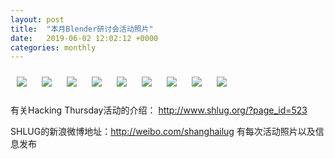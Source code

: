 ```yaml
---
layout: post
title:  "本月Blender研讨会活动照片"
date:   2019-06-02 12:02:12 +0000
categories: monthly
---
```


[<img style='margin:10px;' src='/res2019q2/j602.monthly/j601_1558_3300+08.1920p.jpg'>](/res2019q2/j602.monthly/j601_1558_3300+08.JPG)
[<img style='margin:10px;' src='/res2019q2/j602.monthly/j601_1558_4400+08.1920p.jpg'>](/res2019q2/j602.monthly/j601_1558_4400+08.JPG)
[<img style='margin:10px;' src='/res2019q2/j602.monthly/j601_1600_2500+08.1920p.jpg'>](/res2019q2/j602.monthly/j601_1600_2500+08.JPG)
[<img style='margin:10px;' src='/res2019q2/j602.monthly/j601_1603_4800+08.1920p.jpg'>](/res2019q2/j602.monthly/j601_1603_4800+08.JPG)
[<img style='margin:10px;' src='/res2019q2/j602.monthly/j601_1604_1500+08.1920p.jpg'>](/res2019q2/j602.monthly/j601_1604_1500+08.JPG)
[<img style='margin:10px;' src='/res2019q2/j602.monthly/j601_1609_1200+08.1920p.jpg'>](/res2019q2/j602.monthly/j601_1609_1200+08.JPG)
[<img style='margin:10px;' src='/res2019q2/j602.monthly/j601_1615_4300+08.1920p.jpg'>](/res2019q2/j602.monthly/j601_1615_4300+08.JPG)
[<img style='margin:10px;' src='/res2019q2/j602.monthly/j601_1616_0300+08.1920p.jpg'>](/res2019q2/j602.monthly/j601_1616_0300+08.JPG)
[<img style='margin:10px;' src='/res2019q2/j602.monthly/j601_1616_2900+08.1920p.jpg'>](/res2019q2/j602.monthly/j601_1616_2900+08.JPG)

有关Hacking Thursday活动的介绍：
http://www.shlug.org/?page_id=523

SHLUG的新浪微博地址：http://weibo.com/shanghailug 有每次活动照片以及信息发布


